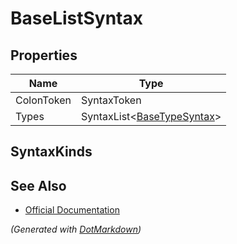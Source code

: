 # BaseListSyntax

## Properties

| Name       | Type                                                  |
| ---------- | ----------------------------------------------------- |
| ColonToken | SyntaxToken                                           |
| Types      | SyntaxList\<[BaseTypeSyntax](SeparatedSyntaxList.md)> |

## SyntaxKinds

## See Also

* [Official Documentation](https://docs.microsoft.com/en-us/dotnet/api/microsoft.codeanalysis.csharp.syntax.baselistsyntax)


*\(Generated with [DotMarkdown](http://github.com/JosefPihrt/DotMarkdown)\)*